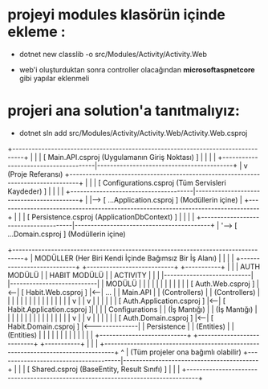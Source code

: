  
# projeyi modules klasörün içinde ekleme :
 
-  dotnet new classlib -o src/Modules/Activity/Activity.Web
* web'i oluşturduktan sonra controller olacağından  **microsoftaspnetcore** gibi yapılar eklenmeli

# projeri ana solution'a tanıtmalıyız: 

- dotnet sln add src/Modules/Activity/Activity.Web/Activity.Web.csproj



+---------------------------------------------------------------------------------+
|                                                                                 |
|                      [ Main.API.csproj (Uygulamanın Giriş Noktası) ]              |
|                                      |                                          |
+--------------------------------------|------------------------------------------+
                                       |
                                       v (Proje Referansı)
+---------------------------------------------------------------------------------+
|                                                                                 |
|               [ Configurations.csproj (Tüm Servisleri Kaydeder) ]               |
|                                      |                                          |
+--------------------------------------|------------------------------------------+
                                       |
                                       |--> [ ...Application.csproj ] (Modüllerin içine)
                                       |
+---------------------------------------------------------------------------------+
|                                                                                 |
|                   [ Persistence.csproj (ApplicationDbContext) ]                 |
|                                      |                                          |
+--------------------------------------|------------------------------------------+
                                       |
                                       '--> [ ...Domain.csproj ] (Modüllerin içine)
                                       
+---------------------------------------------------------------------------------+
|   MODÜLLER (Her Biri Kendi İçinde Bağımsız Bir İş Alanı)                         |
|                                                                                 |
|   +---------------------------+   +---------------------------+   +-----------+ |
|   |        AUTH MODÜLÜ        |   |        HABIT MODÜLÜ        |   |  ACTIVITY | |
|   |---------------------------|   |---------------------------|   |   MODÜLÜ  | |
|   |                           |   |                           |   |           | |
|   | [ Auth.Web.csproj ]       |<--| [ Habit.Web.csproj ]      |<--|   ...     | | Main.API
|   |      (Controllers)        |   |      (Controllers)        |   |           | |
|   |            |              |   |            |              |   |           | |
|   |            v              |   |            v              |   |           | |
|   | [ Auth.Application.csproj ] |<--| [ Habit.Application.csproj ]|   |           | | Configurations
|   |      (İş Mantığı)         |   |      (İş Mantığı)         |   |           | |
|   |            |              |   |            |              |   |           | |
|   |            v              |   |            v              |   |           | |
|   | [ Auth.Domain.csproj ]    |<--| [ Habit.Domain.csproj ]   |<--------------| | Persistence
|   |        (Entities)         |   |        (Entities)         |   |           | |
|   |                           |   |                           |   |           | |
|   +---------------------------+   +---------------------------+   +-----------+ |
|                                                                                 |
+---------------------------------------------------------------------------------+
                                       ^
                                       | (Tüm projeler ona bağımlı olabilir)
+--------------------------------------|------------------------------------------+
|                                                                                 |
|                 [ Shared.csproj (BaseEntity, Result Sınıfı) ]                   |
|                                                                                 |
+---------------------------------------------------------------------------------+

